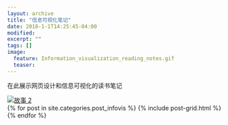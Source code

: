 ```yaml
---
layout: archive
title: "信息可视化笔记"
date: 2018-1-1T14:25:45-04:00
modified:
excerpt: ""
tags: []
image: 
  feature: Information_visualization_reading_notes.gif
  teaser:
---
```


在此展示网页设计和信息可视化的读书笔记
<div class='tableauPlaceholder' id='viz1515257621274' style='position: relative'>
	<noscript><a href='#'><img alt='故事 2 ' src='https:&#47;&#47;public.tableau.com&#47;static&#47;images&#47;S2&#47;S2HYFTKYT&#47;1_rss.png' style='border: none' /></a>
	</noscript><object class='tableauViz'  style='display:none;'><param name='host_url' value='https%3A%2F%2Fpublic.tableau.com%2F' /> <param name='embed_code_version' value='3' /> <param name='path' value='shared&#47;S2HYFTKYT' /> <param name='toolbar' value='yes' /><param name='static_image' value='https:&#47;&#47;public.tableau.com&#47;static&#47;images&#47;S2&#47;S2HYFTKYT&#47;1.png' /> <param name='animate_transition' value='yes' /><param name='display_static_image' value='yes' /><param name='display_spinner' value='yes' /><param name='display_overlay' value='yes' /><param name='display_count' value='yes' />
	</object>
</div>
<script type='text/javascript'>                    var divElement = document.getElementById('viz1515257621274');                    var vizElement = divElement.getElementsByTagName('object')[0];                    vizElement.style.width='1016px';vizElement.style.height='991px';                    var scriptElement = document.createElement('script');                    scriptElement.src = 'https://public.tableau.com/javascripts/api/viz_v1.js';                    vizElement.parentNode.insertBefore(scriptElement, vizElement);
</script>

<div class="tiles">
{% for post in site.categories.post_infovis %}
  {% include post-grid.html %}
{% endfor %}
</div>
